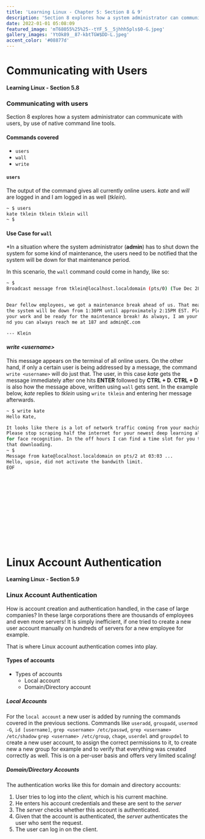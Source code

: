 ```yaml
---
title: 'Learning Linux - Chapter 5: Section 8 & 9'
description: 'Section 8 explores how a system administrator can communicate with users, by use of native command line tools. The following Section 9 is all about Linux Account Authentication.'
date: 2022-01-01 05:08:09
featured_image: 'mT68055%25%25--tYF_5__5jhhh5pls$0-G.jpeg'
gallery_images: 'YtOk89__87-kbtTGW$DD-L.jpeg'
accent_color: '#08877d'
---
```



# Communicating with Users

**Learning Linux - Section 5.8**


### Communicating with users

Section 8 explores how a system administrator can communicate with users, by use of native command line tools.

#### Commands covered

- `users`
- `wall`
- `write`

#### `users`

The output of the command gives all currently online users. *kate* and *will* are logged in
and I am logged in as well (*tklein*).


```bash
~ $ users
kate tklein tklein tklein will
~ $ 
```


#### Use Case for `wall`

*In a situation where the system administrator (**admin**) has to shut down the system for some kind 
of maintenance, the users need to be notified that the system will be down for that maintenance period.

In this scenario, the `wall` command could come in handy, like so:


```bash
~ $ 
Broadcast message from tklein@localhost.localdomain (pts/0) (Tue Dec 28 02:53:50 2021):


Dear fellow employees, we got a maintenance break ahead of us. That means that 
the system will be down from 1:30PM until approximately 2:15PM EST. Please save
your work and be ready for the maintenance break! As always, I am your admin a
nd you can always reach me at 187 and admin@C.com

--- Klein
```


#### *write \<username\>*

This message appears on the terminal of all online users. On the other hand, if only a 
certain user is being addressed by a message, the command `write <username>` will do just that.
The user, in this case *kate* gets the message immediately after one hits 
**ENTER** followed by **CTRL + D**. **CTRL + D** is also how the message above, written using `wall`
gets sent. In the example below, *kate* replies to *tklein* using `write tklein` and entering her message afterwards.


```bash
~ $ write kate
Hello Kate, 

It looks like there is a lot of network traffic coming from your machine. 
Please stop scraping half the internet for your newest deep learning algorithm 
for face recognition. In the off hours I can find a time slot for you to do all 
that downloading. 
~ $ 
Message from kate@localhost.localdomain on pts/2 at 03:03 ...
Hello, upsie, did not activate the bandwith limit.
EOF
```

<br>
<br>
<br>
<br>
<br>
<br>
<br>
<br>
<br>
<br>


# Linux Account Authentication

**Learning Linux - Section 5.9**


### Linux Account Authentication

How is account creation and authentication handled, in the case of large companies? 
In these large corporations there are thousands of employees and even more servers!
It is simply inefficient, if one tried to create a new user account manually on hundreds of servers 
for a new employee for example.

That is where Linux account authentication comes into play.

#### Types of accounts

- Types of accounts
  - Local account
  - Domain/Directory account

##### Local Accounts

For the `local account` a new user is added by running the commands covered in the previous 
sections. Commands like `useradd`, `groupadd`, `usermod -G`, `id [username]`, `grep <username> /etc/passwd`, `grep <username> /etc/shadow` 
`grep <username> /etc/group`, `chage`, `userdel` and `groupdel` to create a new user account, to assign the correct permissions to it, to create new a new group for example and to verify that everything was created correctly as well. This is on a per-user basis and offers very limited scaling!

##### Domain/Directory Accounts

The authentication works like this for domain and directory accounts:

1. User tries to log into the *client*, which is his current machine.
2. He enters his account credentials and these are sent to the *server*
3. The *server* checks whether this account is authenticated.
4. Given that the account is authenticated, the *server* authenticates the user who sent the request.
5. The user can log in on the client.


